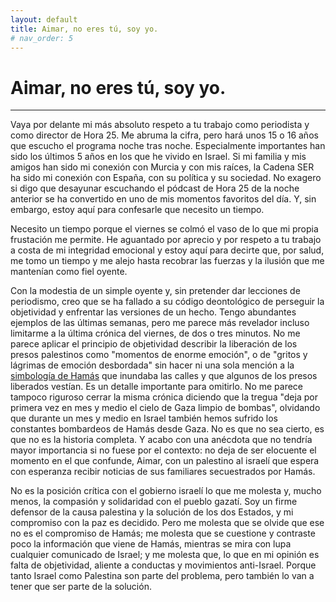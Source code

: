 ```yaml
---
layout: default
title: Aimar, no eres tú, soy yo.
# nav_order: 5
---
```


# Aimar, no eres tú, soy yo.
<!-- {: .no_toc }

<details open markdown="block">
  <summary>
    Table of contents
  </summary>
  {: .text-delta }
- TOC
{:toc}
</details> -->

---

Vaya por delante mi más absoluto respeto a tu trabajo como periodista y como director de Hora 25. Me abruma la cifra, pero hará unos 15 o 16 años que escucho el programa noche tras noche. Especialmente importantes han sido los últimos 5 años en los que he vivido en Israel. Si mi familia y mis amigos han sido mi conexión con Murcia y con mis raíces, la Cadena SER ha sido mi conexión con España, con su política y su sociedad. No exagero si digo que desayunar escuchando el pódcast de Hora 25 de la noche anterior se ha convertido en uno de mis momentos favoritos del día. Y, sin embargo, estoy aquí para confesarle que necesito un tiempo. 

Necesito un tiempo porque el viernes se colmó el vaso de lo que mi propia frustación me permite. He aguantado por aprecio y por respeto a tu trabajo a costa de mi integridad emocional y estoy aquí para decirte que, por salud, me tomo un tiempo y me alejo hasta recobrar las fuerzas y la ilusión que me mantenían como fiel oyente.

Con la modestia de un simple oyente y, sin pretender dar lecciones de periodismo, creo que se ha fallado a su código deontológico de perseguir la objetividad y enfrentar las versiones de un hecho. Tengo abundantes ejemplos de las últimas semanas, pero me parece más revelador incluso limitarme a la última crónica del viernes, de dos o tres minutos. No me parece aplicar el principio de objetividad describir la liberación de los presos palestinos como "momentos de enorme emoción", o de "gritos y lágrimas de emoción desbordada" sin hacer ni una sola mención a la [simbología de Hamás](https://elpais.com/internacional/2023-11-25/la-liberacion-de-presos-palestinos-se-convierte-en-un-acto-de-apoyo-a-hamas-nos-da-mas-orgullo-y-dignidad-que-todos-los-presidentes-del-mundo.html) que inundaba las calles y que algunos de los presos liberados vestían. Es un detalle importante para omitirlo. No me parece tampoco riguroso cerrar la misma crónica diciendo que la tregua "deja por primera vez en mes y medio el cielo de Gaza limpio de bombas", olvidando que durante un mes y medio en Israel también hemos sufrido los constantes bombardeos de Hamás desde Gaza. No es que no sea cierto, es que no es la historia completa. Y acabo con una anécdota que no tendría mayor importancia si no fuese por el contexto: no deja de ser elocuente el momento en el que confunde, Aimar, con un palestino al israelí que espera con esperanza recibir noticias de sus familiares secuestrados por Hamás. 

No es la posición crítica con el gobierno israelí lo que me molesta y, mucho menos, la compasión y solidaridad con el pueblo gazatí. Soy un firme defensor de la causa palestina y la solución de los dos Estados, y mi compromiso con la paz es decidido. Pero me molesta que se olvide que ese no es el compromiso de Hamás; me molesta que se cuestione y contraste poco la información que viene de Hamás, mientras se mira con lupa cualquier comunicado de Israel; y me molesta que, lo que en mi opinión es falta de objetividad, aliente a conductas y movimientos anti-Israel. Porque tanto Israel como Palestina son parte del problema, pero también lo van a tener que ser parte de la solución. 